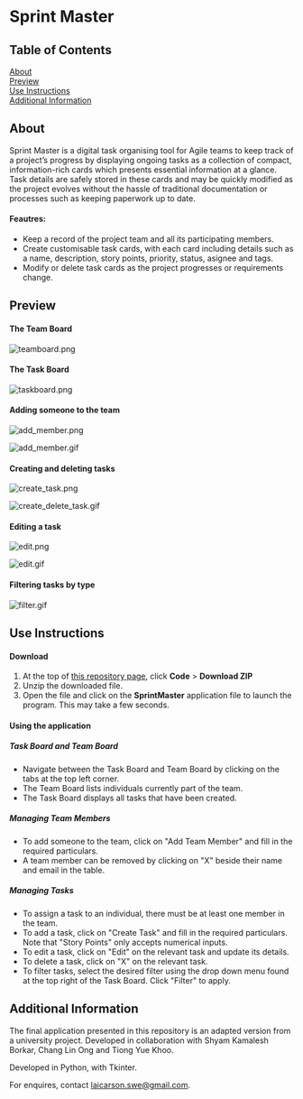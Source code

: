 # Sprint Master

## Table of Contents

[About](#about)<br>
[Preview](#preview)<br>
[Use Instructions](#use)<br>
[Additional Information](#info)<br>

## About <a name="about">
Sprint Master is a digital task organising tool for Agile teams to keep track of a project’s progress by displaying ongoing tasks as a collection of compact, information-rich cards which presents essential information at a glance. Task details are safely stored in these cards and may be quickly modified as the project evolves without the hassle of traditional documentation or processes such as keeping paperwork up to date. 

#### Feautres:
- Keep a record of the project team and all its participating members.
- Create customisable task cards, with each card including details such as a name, description, story points, priority, status, asignee and tags.
- Modify or delete task cards as the project progresses or requirements change.

## Preview <a name="preview">

#### The Team Board

![teamboard.png](./assets/images/teamboard.png)

#### The Task Board
![taskboard.png](./assets/images/taskboard.png)

#### Adding someone to the team

![add_member.png](./assets/images/addmember.png)

![add_member.gif](./assets/gifs/adding_members.gif)

#### Creating and deleting tasks

![create_task.png](./assets/images/createtask.png)

![create_delete_task.gif](./assets/gifs/create_delete_task.gif)

#### Editing a task

![edit.png](./assets/images/edittask.png)

![edit.gif](./assets/gifs/edit_task.gif)

#### Filtering tasks by type

![filter.gif](./assets/gifs/filter.gif)

## Use Instructions <a name="use">

#### Download
1. At the top of [this repository page](https://github.com/carsnl/SprintMaster), click **Code** > **Download ZIP**
2. Unzip the downloaded file.
3. Open the file and click on the **SprintMaster** application file to launch the program. This may take a few seconds.

#### Using the application

##### Task Board and Team Board
- Navigate between the Task Board and Team Board by clicking on the tabs at the top left corner.
- The Team Board lists individuals currently part of the team. 
- The Task Board displays all tasks that have been created.

##### Managing Team Members
- To add someone to the team, click on "Add Team Member" and fill in the required particulars. 
- A team member can be removed by clicking on "X" beside their name and email in the table.

##### Managing Tasks
- To assign a task to an individual, there must be at least one member in the team.
- To add a task, click on "Create Task" and fill in the required particulars. Note that "Story Points" only accepts numerical inputs.
- To edit a task, click on "Edit" on the relevant task and update its details.
- To delete a task, click on "X" on the relevant task.
- To filter tasks, select the desired filter using the drop down menu found at the top right of the Task Board. Click "Filter" to apply.

## Additional Information <a name="info">

The final application presented in this repository is an adapted version from a university project. Developed in collaboration with Shyam Kamalesh Borkar, Chang Lin Ong and Tiong Yue Khoo.

Developed in Python, with Tkinter.

For enquires, contact [laicarson.swe@gmail.com](laicarson.swe@gmail.com).    
